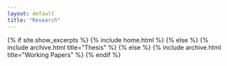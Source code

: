 ```yaml
---
layout: default
title: "Research"
---
```


{% if site.show_excerpts %}
  {% include home.html %}
{% else %}
  {% include archive.html title="Thesis" %}
 {% else %}
 {% include archive.html title="Working Papers" %}
{% endif %}
